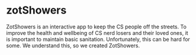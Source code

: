 # zotShowers

ZotShowers is an interactive app to keep the CS people off the streets.
To improve the health and wellbeing of CS nerd losers and their loved ones, it is important to maintain basic sanitation. Unfortunately, this can be hard for some. We understand this, so we created ZotShowers. 

